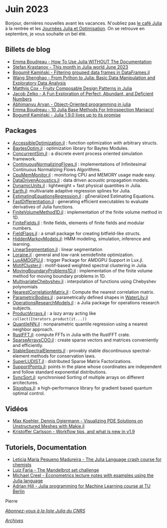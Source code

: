 # Juin 2023 

Bonjour, dernières nouvelles avant les vacances. N'oubliez pas [le café Julia](https://calcul.math.cnrs.fr/cafe-julia-4.html) à la
rentrée et les [Journées Julia et Optimisation](https://calcul.math.cnrs.fr/2023-10-journee-julia-optimisation.html).
On se retrouve en septembre, je vous souhaite un bel été.

## Billets de blog

- [Emma Boudreau - How To Use Julia WITHOUT The Documentation](https://chifi.dev/how-to-use-julia-without-the-documentation-953061287c69)
- [Stefan Krastanov - This month in Julia world June 2023](https://discourse.julialang.org/t/this-month-in-julia-world-2023-06/100906)
- [Bogumił Kamiński - Filtering grouped data frames in DataFrames.jl](https://bkamins.github.io/julialang/2023/06/02/filter.html)
- [Wang Shenghao - From Python to Julia: Basic Data Manipulation and Exploratory Data Analysis](https://towardsdatascience.com/from-python-to-julia-basic-data-manipulation-and-eda-51171b34f685)
- [Matthijs Cox - Fruity Composable Design Patterns in Julia](https://scientificcoder.com/fruity-composable-design-patterns-in-julia)
- [Jacob Zelko - A Fun Exploration of Perfect, Abundant, and Deficient Numbers](https://jacobzelko.com/05102023043333-perfect-abundant-deficit/index.html)
- [Abhimanyu Aryan - Object-Oriented programming in julia](https://medium.com/@abhimanyuaryan/object-oriented-programming-in-julia-4dbde2661fde)
- [Emma Boudreau - 10 Julia Base Methods For Introspection Maniacs!](https://chifi.dev/10-julia-base-methods-for-introspection-maniacs-5f07a1ae0451)
- [Bogumił Kamiński - Julia 1.9.0 lives up to its promise](https://bkamins.github.io/julialang/2023/05/12/julia190.html)

## Packages

- [AccessibleOptimization.jl](https://gitlab.com/aplavin/AccessibleOptimization.jl) : function optimization with arbitrary structs.
- [BaytesOptim.jl](https://github.com/paschermayr/BaytesOptim.jl) : optimization library for Baytes Modules.
- [ConcurrentSim.jl](https://github.com/JuliaDynamics/ConcurrentSim.jl) : a discrete event process oriented simulation framework.
- [ContinuousNormalizingFlows.jl](https://github.com/impICNF/ContinuousNormalizingFlows.jl) : implementations of Infinitesimal Continuous Normalizing Flows Algorithms.
- [CpuMemMonitor.jl](https://github.com/phymann/CpuMemMonitor.jl) : monitoring CPU and MEMORY usage made easy.
- [DataDrivenAcoustics.jl](https://github.com/org-arl/DataDrivenAcoustics.jl) : data driven acoustic propagation models.
- [DynamicUnits.jl](https://github.com/SymbolicML/DynamicUnits.jl) : lightweight + fast physical quantities in Julia.
- [Earth.jl](https://github.com/kshedden/Earth.jl): multivariate adaptive regression splines for Julia.
- [EstimatingEquationsRegression.jl](https://github.com/kshedden/EstimatingEquationsRegression.jl) : gEneralized Estimating Equations.
- [FastDifferentiation.jl](https://github.com/brianguenter/FastDifferentiation.jl) : generating efficient executables to evaluate derivatives of Julia functions.
- [FiniteVolumeMethod1D.jl](https://github.com/DanielVandH/FiniteVolumeMethod1D.jl) : implementation of the finite volume method in 1D.
- [FiniteFields.jl](https://github.com/jmichel7/FiniteFields.jl) : finite fields, elements of finite fields and modular numbers.
- [FieldFlags.jl](https://github.com/Seelengrab/FieldFlags.jl) : a small package for creating bitfield-like structs.
- [HiddenMarkovModels.jl](https://github.com/gdalle/HiddenMarkovModels.jl): HMM modeling, simulation, inference and learning.
- [LinearSegmentation.jl](https://github.com/stelmo/LinearSegmentation.jl) : linear segmentation
- [Loraine.jl](https://github.com/kocvara/Loraine.jl) : general and low-rank semidefinite optimization.
- [LuxAMDGPU.jl](https://github.com/LuxDL/LuxAMDGPU.jl) : trigger Package for AMDGPU Support in Lux.jl.
- [MotifCluster.jl](https://github.com/WGUNDERWOOD/motifcluster) : motif-based weighted spectral clustering in Julia.
- [MovingBoundaryProblems1D.jl](https://github.com/DanielVandH/MovingBoundaryProblems1D.jl) : implementation of the finite volume method for moving boundary problems in 1D.
- [MultivariateChebyshev.jl](https://github.com/sschlenkrich/MultivariateChebyshev.jl) : interpolation of functions using Chebyshev polynomials
- [NearestCorrelationMatrix.jl](https://github.com/adknudson/NearestCorrelationMatrix.jl) : Compute the nearest correlation matrix.
- [ParametricBodies.jl](https://github.com/weymouth/ParametricBodies.jl) : parametrically defined shapes in [WaterLily.jl](https://github.com/weymouth/WaterLily.jl)
- [OperationsResearchModels.jl](https://github.com/jbytecode/OperationsResearchModels.jl) : a Julia package for operations research subjects.
- [ProductArrays.jl](https://github.com/lazyLibraries/ProductArrays.jl) : a lazy array acting like `collect(Iterators.product(it...))`
- [QuantileNN.jl](https://github.com/kshedden/QuantileNN.jl) : nonparametric quantile regression using a nearest neighbor approach.
- [RustFFT.jl](https://github.com/Taaitaaiger/RustFFT.jl): compute FFTs in Julia with the RustFFT crate.
- [SparseArraysCOO.jl](https://github.com/eschnett/SparseArraysCOO.jl) : create sparse vectors and matrices conveniently and efficiently.
- [StableSpectralElements.jl](https://github.com/tristanmontoya/StableSpectralElements.jl) : provably stable discontinuous spectral-element methods for conservation laws.
- [SuperLUDIST.jl](https://github.com/JuliaSparse/SuperLUDIST.jl) : distributed Sparse Matrix Factorizations.
- [SupportPoints.jl](https://github.com/kshedden/SupportPoints.jl): points in the plane whose coordinates are independent and follow standard exponential distributions. 
- [SyncSort.jl](https://github.com/StellaOrg/SyncSort.jl): synchronised Sorting of multiple arrays on different arcitectures.
- [Sisyphus.jl](https://github.com/SatyaBade12/Sisyphus.jl): a high-performance library for gradient based quantum optimal control.

## Vidéos

- [Max Koehler, Dennis Ogiermann - Visualizing PDE Solutions on Unstructured Meshes with Makie.jl](https://youtu.be/dMQ-CCw9Lbk)
- [Kristoffer Carlsson - Workflow tips, and what is new in v1.9](https://youtu.be/qM9NtiYlXck)

## Tutoriels, Documentation

- [Leticia Maria Pequeno Madureira - The Julia Language crash course for chemists](https://github.com/Leticia-maria/Introduction.jl)
- [Luiz Faria - The Mandelbrot set challenge](https://gitlab.com/maltezfaria/mandelbrot/-/blob/master/notebook.ipynb)
- [Michael Creel - Econometrics lecture notes with examples using the Julia language](https://github.com/mcreel/Econometrics)
- [Adrian Hill - Julia programming for Machine Learning course at TU Berlin](https://github.com/adrhill/julia-ml-course)

Pierre

[*Abonnez-vous à la liste Julia du CNRS*](https://listes.services.cnrs.fr/wws/subscribe/julia)

[*Archives*](https://pnavaro.github.io/NouvellesJulia)
